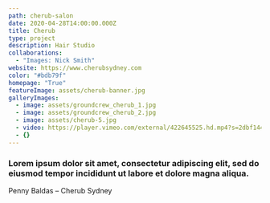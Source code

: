 ```yaml
---
path: cherub-salon
date: 2020-04-28T14:00:00.000Z
title: Cherub
type: project
description: Hair Studio
collaborations:
  - "Images: Nick Smith"
website: https://www.cherubsydney.com
color: "#bdb79f"
homepage: "True"
featureImage: assets/cherub-banner.jpg
galleryImages:
  - image: assets/groundcrew_cherub_1.jpg
  - image: assets/groundcrew_cherub_2.jpg
  - image: assets/cherub-5.jpg
  - video: https://player.vimeo.com/external/422645525.hd.mp4?s=2dbf14414b4661aead1e892a3f73cc38d22612f5&profile_id=175
  - {}
---
```

### Lorem ipsum dolor sit amet, consectetur adipiscing elit, sed do eiusmod tempor incididunt ut labore et dolore magna aliqua.

Penny Baldas – Cherub Sydney